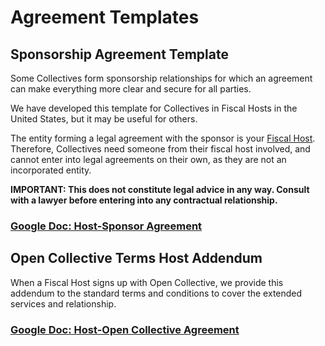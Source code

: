 # Agreement Templates

## Sponsorship Agreement Template

Some Collectives form sponsorship relationships for which an agreement can make everything more clear and secure for all parties. 

We have developed this template for Collectives in Fiscal Hosts in the United States, but it may be useful for others.

The entity forming a legal agreement with the sponsor is your [Fiscal Host](./). Therefore, Collectives need someone from their fiscal host involved, and cannot enter into legal agreements on their own, as they are not an incorporated entity.

**IMPORTANT: This does not constitute legal advice in any way. Consult with a lawyer before entering into any contractual relationship.**

### [Google Doc: Host-Sponsor Agreement](https://docs.google.com/document/d/1XpvL_xvihB3T9CHf7dzqmCfb7nMxpPR2zhtnmiRyPaU/copy)

## Open Collective Terms Host Addendum

When a Fiscal Host signs up with Open Collective, we provide this addendum to the standard terms and conditions to cover the extended services and relationship.

### [Google Doc: Host-Open Collective Agreement](https://docs.google.com/document/d/1zID7rcWhJ-2ENzL8PoT2iUPgMJPy5yvOO-ACUUW66lw/copy) 

### 

